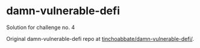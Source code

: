 # damn-vulnerable-defi

Solution for challenge no. 4

Original damn-vulnerable-defi repo at [tinchoabbate/damn-vulnerable-defi/](https://github.com/tinchoabbate/damn-vulnerable-defi/tree/v3.0.0).
